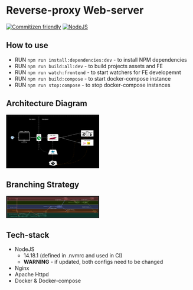 # Reverse-proxy Web-server

[![Commitizen friendly](https://img.shields.io/badge/commitizen-friendly-brightgreen.svg)](http://commitizen.github.io/cz-cli/)
[![NodeJS](https://img.shields.io/badge/NodeJS-14.18.1-green.svg)](https://img.shields.io/badge/NodeJS-14.18.1-green)

## How to use

- RUN `npm run install:dependencies:dev` - to install NPM dependencies
- RUN `npm run build:all:dev` - to build projects assets and FE
- RUN `npm run watch:frontend` - to start watchers for FE developemnt
- RUN `npm run build:compose` - to start docker-compose instance
- RUN `npm run stop:compose` - to stop docker-compose instances

## Architecture Diagram

<img src="./wiki/architecture/architecture.png" width="50%"></img>

## Branching Strategy

<img src="./wiki/branching-strategy/branching-strategy.png" width="50%"></img>

## Tech-stack

- NodeJS
  - 14.18.1 (defined in .nvmrc and used in CI)
  - **WARNING** - if updated, both configs need to be changed
- Nginx
- Apache Httpd
- Docker & Docker-compose
